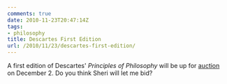 ```yaml
---
comments: true
date: 2010-11-23T20:47:14Z
tags:
- philosophy
title: Descartes First Edition
url: /2010/11/23/descartes-first-edition/
---
```


<p>A first edition of Descartes' <em>Principles of Philosophy</em> will be up for <a href="http://www.scientificamerican.com/blog/post.cfm?id=first-edition-works-by-galileo-desc-2010-11-23">auction</a> on December 2. Do you think Sheri will let me bid?</p>
